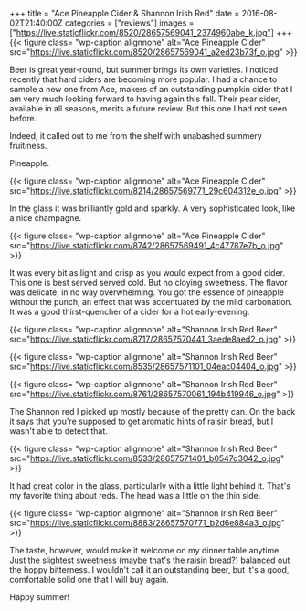 +++
title = "Ace Pineapple Cider & Shannon Irish Red"
date = 2016-08-02T21:40:00Z
categories = ["reviews"]
images = ["https://live.staticflickr.com/8520/28657569041_2374960abe_k.jpg"]
+++
{{< figure class= "wp-caption alignnone" alt="Ace Pineapple Cider" src="https://live.staticflickr.com/8520/28657569041_a2ed23b73f_o.jpg" >}}

Beer is great year-round, but summer brings its own varieties. I noticed recently that hard ciders are becoming more popular. I had a chance to sample a new one from Ace, makers of an outstanding pumpkin cider that I am very much looking forward to having again this fall. Their pear cider, available in all seasons, merits a future review. But this one I had not seen before.

<!--more-->

Indeed, it called out to me from the shelf with unabashed summery fruitiness.

Pineapple.

{{< figure class= "wp-caption alignnone" alt="Ace Pineapple Cider" src="https://live.staticflickr.com/8214/28657569771_29c604312e_o.jpg" >}}

In the glass it was brilliantly gold and sparkly. A very sophisticated look, like a nice champagne. 

{{< figure class= "wp-caption alignnone" alt="Ace Pineapple Cider" src="https://live.staticflickr.com/8742/28657569491_4c47787e7b_o.jpg" >}}

It was every bit as light and crisp as you would expect from a good cider. This one is best served served cold. But no cloying sweetness. The flavor was delicate, in no way overwhelming. You got the essence of pineapple without the punch, an effect that was accentuated by the mild carbonation. It was a good thirst-quencher of a cider for a hot early-evening.

{{< figure class= "wp-caption alignnone" alt="Shannon Irish Red Beer" src="https://live.staticflickr.com/8717/28657570441_3aede8aed2_o.jpg" >}}

{{< figure class= "wp-caption alignnone" alt="Shannon Irish Red Beer" src="https://live.staticflickr.com/8535/28657571101_04eac04404_o.jpg" >}}

{{< figure class= "wp-caption alignnone" alt="Shannon Irish Red Beer" src="https://live.staticflickr.com/8761/28657570061_194b419946_o.jpg" >}}

The Shannon red I picked up mostly because of the pretty can. On the back it says that you're supposed to get aromatic hints of raisin bread, but I wasn't able to detect that.

{{< figure class= "wp-caption alignnone" alt="Shannon Irish Red Beer" src="https://live.staticflickr.com/8533/28657571401_b0547d3042_o.jpg" >}}

It had great color in the glass, particularly with a little light behind it. That's my favorite thing about reds. The head was a little on the thin side.

{{< figure class= "wp-caption alignnone" alt="Shannon Irish Red Beer" src="https://live.staticflickr.com/8883/28657570771_b2d6e884a3_o.jpg" >}}

The taste, however, would make it welcome on my dinner table anytime. Just the slightest sweetness (maybe that's the raisin bread?) balanced out the hoppy bitterness. I wouldn't call it an outstanding beer, but it's a good, comfortable solid one that I will buy again.

Happy summer!

